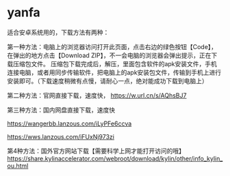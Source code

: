 # yanfa
适合安卓系统用的，下载方法有两种：

第一种方法：电脑上的浏览器访问打开此页面，点击右边的绿色按钮【Code】，在弹出的地方点击【Download ZIP】，不一会电脑的浏览器会弹出提示，正在下载压缩包文件。
       压缩包下载完成后，解压，里面包含软件的apk安装文件，手机连接电脑，或者用同步传输软件，把电脑上的apk安装包文件，传输到手机上进行安装即可。（下载速度稍微有点慢，请耐心一点，绝对能成功下载到电脑上）
       
第二种方法：官网直接下载，速度快，
https://w.url.cn/s/AQhsBJ7


第三种方法：国内网盘直接下载，速度快

https://wangerbb.lanzous.com/iLyPFe6ccva


https://wws.lanzous.com/iFUxNj973zi


第4种方法：国外官方网站下载【需要科学上网才能打开访问的哦】
https://share.kylinaccelerator.com/webroot/download/kylin/other/info_kylin_ou.html


